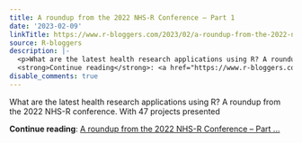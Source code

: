 ```yaml
---
title: A roundup from the 2022 NHS-R Conference – Part 1
date: '2023-02-09'
linkTitle: https://www.r-bloggers.com/2023/02/a-roundup-from-the-2022-nhs-r-conference-part-1/
source: R-bloggers
description: |-
  <p>What are the latest health research applications using R? A roundup from the 2022 NHS-R conference. With 47 projects presented</p>
  <strong>Continue reading</strong>: <a href="https://www.r-bloggers.com/2023/02/a-roundup-from-the-2022-nhs-r-conference-part-1/">A roundup from the 2022 NHS-R Conference – Part ...
disable_comments: true
---
```

<p>What are the latest health research applications using R? A roundup from the 2022 NHS-R conference. With 47 projects presented</p>
<strong>Continue reading</strong>: <a href="https://www.r-bloggers.com/2023/02/a-roundup-from-the-2022-nhs-r-conference-part-1/">A roundup from the 2022 NHS-R Conference – Part ...